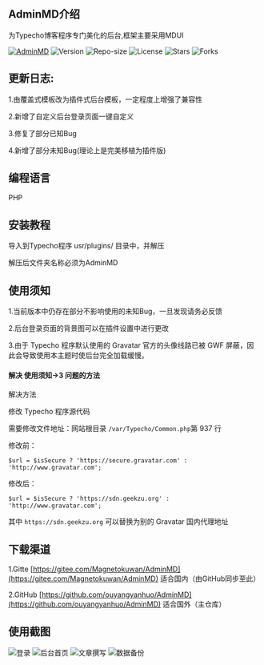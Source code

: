 ## AdminMD介绍

为Typecho博客程序专门美化的后台,框架主要采用MDUI

[![AdminMD](https://img.shields.io/badge/Magneto-AdminMD-brightgreen?style=for-the-badge&logo=github)](https://www.symbk.cn/technology/37)
![Version](https://img.shields.io/badge/Version-1.6-critical?style=for-the-badge&logo=gitee)
![Repo-size](https://img.shields.io/github/repo-size/ouyangyanhuo/AdminMD?style=for-the-badge&logo=google)
![License](https://img.shields.io/github/license/ouyangyanhuo/AdminMD?style=for-the-badge&logo=twitter)
![Stars](https://img.shields.io/github/stars/ouyangyanhuo/AdminMD?style=for-the-badge&logo=Instagram)
![Forks](https://img.shields.io/github/forks/ouyangyanhuo/AdminMD?style=for-the-badge&logo=facebook)

## 更新日志:

1.由覆盖式模板改为插件式后台模板，一定程度上增强了兼容性

2.新增了自定义后台登录页面一键自定义

3.修复了部分已知Bug

4.新增了部分未知Bug(理论上是完美移植为插件版)

## 编程语言
PHP

## 安装教程

导入到Typecho程序 usr/plugins/ 目录中，并解压

解压后文件夹名称必须为AdminMD

## 使用须知

1.当前版本中仍存在部分不影响使用的未知Bug，一旦发现请务必反馈

2.后台登录页面的背景图可以在插件设置中进行更改

3.由于 Typecho 程序默认使用的 Gravatar 官方的头像线路已被 GWF 屏蔽，因此会导致使用本主题时使后台完全加载缓慢。

#### 解决 使用须知->3 问题的方法

解决方法

修改 Typecho 程序源代码

需要修改文件地址：网站根目录 ``/var/Typecho/Common.php``第 937 行

修改前：

```
$url = $isSecure ? 'https://secure.gravatar.com' : 'http://www.gravatar.com';
```
修改后：
```
$url = $isSecure ? 'https://sdn.geekzu.org' : 'http://www.gravatar.com';
```

其中 ``https://sdn.geekzu.org`` 可以替换为别的 Gravatar 国内代理地址

## 下载渠道
1.Gitte [https://gitee.com/Magnetokuwan/AdminMD](https://gitee.com/Magnetokuwan/AdminMD)  适合国内（由GitHub同步至此）

2.GitHub [https://github.com/ouyangyanhuo/AdminMD](https://github.com/ouyangyanhuo/AdminMD)  适合国外（主仓库）
## 使用截图

![登录](https://cdn.jsdelivr.net/gh/fyhgay/CDNS@latest/2021/01/08/3af177c1328c3d1fc3da5ff26602feee.png "登录")
![后台首页](https://cdn.jsdelivr.net/gh/fyhgay/CDNS@latest/2021/07/15/748ba291663f8cb917662b703825cb4d.png "后台首页")
![文章撰写](https://cdn.jsdelivr.net/gh/fyhgay/CDNS@latest/2021/07/15/34c412ed6388b9ca1d72d65c89ce1f41.png "文章撰写")
![数据备份](https://cdn.jsdelivr.net/gh/fyhgay/CDNS@latest/2021/07/15/ff54bddcfd504694acaa493d67ee8eda.png "数据备份")
